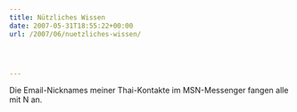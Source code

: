 ```yaml
---
title: Nützliches Wissen
date: 2007-05-31T18:55:22+00:00
url: /2007/06/nuetzliches-wissen/




---
```

Die Email-Nicknames meiner Thai-Kontakte im MSN-Messenger fangen alle mit N an.

